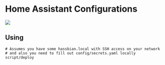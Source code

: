 # Home Assistant Configurations

![](https://cloudtweaks.com/wp-content/uploads/2016/03/comic-att-1.jpg)

## Using

```
# Assumes you have some hassbian.local with SSH access on your network
# and also you need to fill out config/secrets.yaml locally
script/deploy
```
